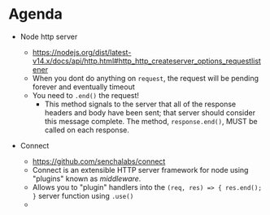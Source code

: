 # Agenda

- Node http server
	- https://nodejs.org/dist/latest-v14.x/docs/api/http.html#http_http_createserver_options_requestlistener
	- When you dont do anything on `request`, the request will be pending forever and eventually timeout
	- You need to `.end()` the request!
		- This method signals to the server that all of the response headers and body have been sent; that server should consider this message complete. The method, `response.end()`, MUST be called on each response.

- Connect
	- https://github.com/senchalabs/connect
	- Connect is an extensible HTTP server framework for node using "plugins" known as _middleware_.
	- Allows you to "plugin" handlers into the `(req, res) => { res.end(); }` server function using `.use()`
	- 
